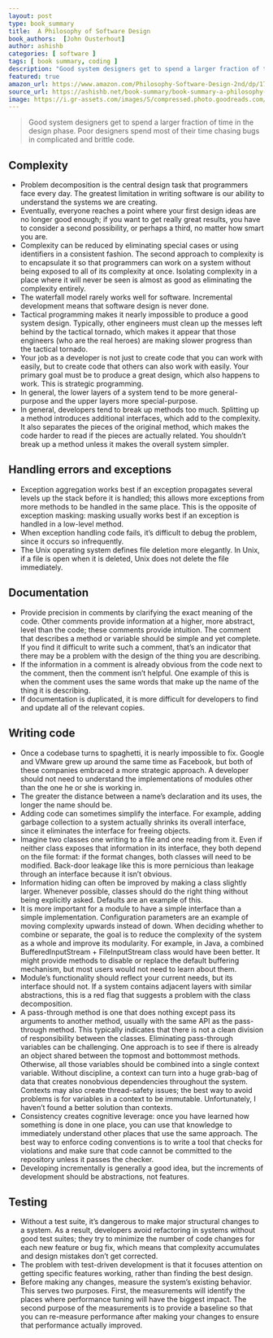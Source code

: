 ```yaml
---
layout: post
type: book_summary
title:  A Philosophy of Software Design
book_authors:  [John Ousterhout]
author: ashishb
categories: [ software ]
tags: [ book summary, coding ]
description: "Good system designers get to spend a larger fraction of time in the design phase. Poor designers spend most of their time chasing bugs in complicated and brittle code."
featured: true
amazon_url: https://www.amazon.com/Philosophy-Software-Design-2nd/dp/173210221X/ref=sr_1_1?crid=175A4LGFSFC9N&keywords=A+Philosophy+of+Software+Design&qid=1659927342&sprefix=a+philosophy+of+software+design%2Caps%2C232&sr=8-1
source_url: https://ashishb.net/book-summary/book-summary-a-philosophy-of-software-design-by-john-k-ousterhout/
image: https://i.gr-assets.com/images/S/compressed.photo.goodreads.com/books/1531857377l/39996759._SX318_.jpg
---
```


> Good system designers get to spend a larger fraction of time in the design phase. Poor designers spend most of their time chasing bugs in complicated and brittle code.

## Complexity
  - Problem decomposition is the central design task that programmers face every day. The greatest limitation in writing software is our ability to understand the systems we are creating.
  - Eventually, everyone reaches a point where your first design ideas are no longer good enough; if you want to get really great results, you have to consider a second possibility, or perhaps a third, no matter how smart you are.
  - Complexity can be reduced by eliminating special cases or using identifiers in a consistent fashion. The second approach to complexity is to encapsulate it so that programmers can work on a system without being exposed to all of its complexity at once. Isolating complexity in a place where it will never be seen is almost as good as eliminating the complexity entirely.
  - The waterfall model rarely works well for software. Incremental development means that software design is never done.
  - Tactical programming makes it nearly impossible to produce a good system design. Typically, other engineers must clean up the messes left behind by the tactical tornado, which makes it appear that those engineers (who are the real heroes) are making slower progress than the tactical tornado.
  - Your job as a developer is not just to create code that you can work with easily, but to create code that others can also work with easily. Your primary goal must be to produce a great design, which also happens to work. This is strategic programming.
  - In general, the lower layers of a system tend to be more general-purpose and the upper layers more special-purpose.
  - In general, developers tend to break up methods too much. Splitting up a method introduces additional interfaces, which add to the complexity. It also separates the pieces of the original method, which makes the code harder to read if the pieces are actually related. You shouldn’t break up a method unless it makes the overall system simpler.

## Handling errors and exceptions
  - Exception aggregation works best if an exception propagates several levels up the stack before it is handled; this allows more exceptions from more methods to be handled in the same place. This is the opposite of exception masking: masking usually works best if an exception is handled in a low-level method.
  - When exception handling code fails, it’s difficult to debug the problem, since it occurs so infrequently.
  - The Unix operating system defines file deletion more elegantly. In Unix, if a file is open when it is deleted, Unix does not delete the file immediately.

## Documentation
  - Provide precision in comments by clarifying the exact meaning of the code. Other comments provide information at a higher, more abstract, level than the code; these comments provide intuition. The comment that describes a method or variable should be simple and yet complete. If you find it difficult to write such a comment, that’s an indicator that there may be a problem with the design of the thing you are describing.
  - If the information in a comment is already obvious from the code next to the comment, then the comment isn’t helpful. One example of this is when the comment uses the same words that make up the name of the thing it is describing.
  - If documentation is duplicated, it is more difficult for developers to find and update all of the relevant copies.

## Writing code
  - Once a codebase turns to spaghetti, it is nearly impossible to fix. Google and VMware grew up around the same time as Facebook, but both of these companies embraced a more strategic approach. A developer should not need to understand the implementations of modules other than the one he or she is working in.
  - The greater the distance between a name’s declaration and its uses, the longer the name should be.
  - Adding code can sometimes simplify the interface. For example, adding garbage collection to a system actually shrinks its overall interface, since it eliminates the interface for freeing objects.
  - Imagine two classes one writing to a file and one reading from it. Even if neither class exposes that information in its interface, they both depend on the file format: if the format changes, both classes will need to be modified. Back-door leakage like this is more pernicious than leakage through an interface because it isn’t obvious.
  - Information hiding can often be improved by making a class slightly larger. Whenever possible, classes should do the right thing without being explicitly asked. Defaults are an example of this.
  - It is more important for a module to have a simple interface than a simple implementation. Configuration parameters are an example of moving complexity upwards instead of down. When deciding whether to combine or separate, the goal is to reduce the complexity of the system as a whole and improve its modularity. For example, in Java, a combined BufferedInputStream + FileInputStream class would have been better. It might provide methods to disable or replace the default buffering mechanism, but most users would not need to learn about them.
  - Module’s functionality should reflect your current needs, but its interface should not. If a system contains adjacent layers with similar abstractions, this is a red flag that suggests a problem with the class decomposition.
  - A pass-through method is one that does nothing except pass its arguments to another method, usually with the same API as the pass-through method. This typically indicates that there is not a clean division of responsibility between the classes. Eliminating pass-through variables can be challenging. One approach is to see if there is already an object shared between the topmost and bottommost methods. Otherwise, all those variables should be combined into a single context variable. Without discipline, a context can turn into a huge grab-bag of data that creates nonobvious dependencies throughout the system. Contexts may also create thread-safety issues; the best way to avoid problems is for variables in a context to be immutable. Unfortunately, I haven’t found a better solution than contexts.
  - Consistency creates cognitive leverage: once you have learned how something is done in one place, you can use that knowledge to immediately understand other places that use the same approach. The best way to enforce coding conventions is to write a tool that checks for violations and make sure that code cannot be committed to the repository unless it passes the checker.
  - Developing incrementally is generally a good idea, but the increments of development should be abstractions, not features.

## Testing
  - Without a test suite, it’s dangerous to make major structural changes to a system. As a result, developers avoid refactoring in systems without good test suites; they try to minimize the number of code changes for each new feature or bug fix, which means that complexity accumulates and design mistakes don’t get corrected.
  - The problem with test-driven development is that it focuses attention on getting specific features working, rather than finding the best design.
  - Before making any changes, measure the system’s existing behavior. This serves two purposes. First, the measurements will identify the places where performance tuning will have the biggest impact. The second purpose of the measurements is to provide a baseline so that you can re-measure performance after making your changes to ensure that performance actually improved.